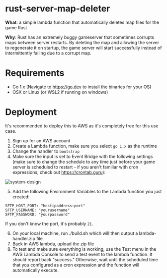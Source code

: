 # rust-server-map-deleter
**What**: a simple lambda function that automatically deletes map files for the game Rust

**Why**: Rust has an extremely buggy gameserver that sometimes corrupts maps between server restarts. By deleting the map and allowing the server to regenerate it on startup, the game server will start successfully instead of intermittently failing due to a corrupt map.

# Requirements
- Go 1.x (Navigate to https://go.dev to install the binaries for your OS)
- OSX or Linux (or WSL2 if running on windows)

# Deployment
It's recommended to deploy this to AWS as it's completely free for this use case.
1. Sign up for an AWS account
2. Create a Lambda function, make sure you select `go 1.x` as the runtime
3. Change the handler to `bootstrap`
4. Make sure the input is set to Event Bridge with the following settings (make sure to change the schedule to any time just before your game server is scheduled to restart - if you aren't familiar with cron expressions, check out https://crontab.guru):

![system-design](https://github.com/bakatz/rust-server-map-deleter/assets/1575240/3ddaff01-e89e-4094-8a2b-0371dd8f7396)

5. Add the following Environment Variables to the Lambda function you just created:
```
SFTP_HOST_PORT: "hostipaddress:port"
SFTP_USERNAME: "yourusername"
SFTP_PASSWORD: "yourpassword"
```
If you don't know the port, it's probably `21`.

6. On your local machine, run ./build.sh which will then output a lambda-handler.zip file
7. Back in AWS lambda, upload the zip file
8. To test and make sure everything is working, use the Test menu in the AWS Lambda Console to send a test event to the lambda function. It should report back "success." Otherwise, wait until the scheduled time that you configured as a cron expression and the function will automatically execute.
